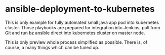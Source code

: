 # ansible-deployment-to-kubernetes
This is only example for fully automated small java app pod into kubernetes cluster. 
Those playbooks are prepared for integration into Jenkins, pull from Git and run bz ansible direct into kubernetes cluster on master node.

This is only preview whole process simplified as possible. There is, of course, a many things which can be tuned up.
